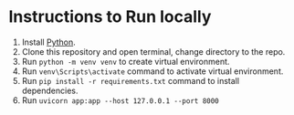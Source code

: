 # Instructions to Run locally
1. Install [Python](https://www.python.org/downloads/).
2. Clone this repository and open terminal, change directory to the repo.
3. Run `python -m venv venv` to create virtual environment.
4. Run `venv\Scripts\activate` command to activate virtual environment.
5. Run `pip install -r requirements.txt` command to install dependencies.
6. Run `uvicorn app:app --host 127.0.0.1 --port 8000`